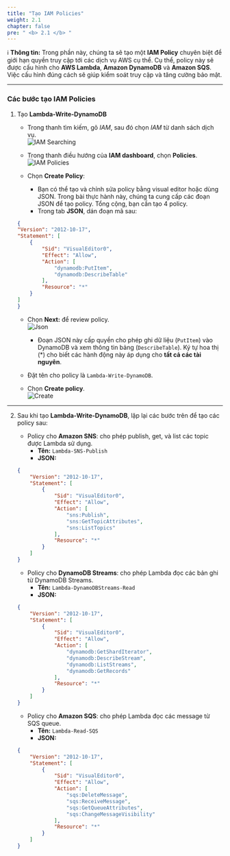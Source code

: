 ```yaml
---
title: "Tạo IAM Policies"
weight: 2.1
chapter: false
pre: " <b> 2.1 </b> "
---
```


ℹ️ **Thông tin:** Trong phần này, chúng ta sẽ tạo một **IAM Policy** chuyên biệt để giới hạn quyền truy cập tới các dịch vụ AWS cụ thể. Cụ thể, policy này sẽ được cấu hình cho **AWS Lambda**, **Amazon DynamoDB** và **Amazon SQS**. Việc cấu hình đúng cách sẽ giúp kiểm soát truy cập và tăng cường bảo mật.

---

### Các bước tạo IAM Policies 
1. Tạo **Lambda-Write-DynamoDB**  
    - Trong thanh tìm kiếm, gõ *IAM*, sau đó chọn *IAM* từ danh sách dịch vụ.  
![IAM Searching](/images/2-CreateIAMPolicesAndRoles/010-IAM.png)

    - Trong thanh điều hướng của **IAM dashboard**, chọn **Policies**.  
![IAM Policies](/images/2-CreateIAMPolicesAndRoles/02-Polices.png)

    - Chọn **Create Policy**:
        - Bạn có thể tạo và chỉnh sửa policy bằng visual editor hoặc dùng JSON. Trong bài thực hành này, chúng ta cung cấp các đoạn JSON để tạo policy. Tổng cộng, bạn cần tạo 4 policy.
        - Trong tab **JSON**, dán đoạn mã sau:
    ```json
    {
    "Version": "2012-10-17",
    "Statement": [
        {
            "Sid": "VisualEditor0",
            "Effect": "Allow",
            "Action": [
                "dynamodb:PutItem",
                "dynamodb:DescribeTable"
            ],
            "Resource": "*"
        }
    ]
    }
    ```
    - Chọn **Next:** để review policy.  
![Json](/images/2-CreateIAMPolicesAndRoles/03-Create.jpeg)

        - Đoạn JSON này cấp quyền cho phép ghi dữ liệu (`PutItem`) vào DynamoDB và xem thông tin bảng (`DescribeTable`). Ký tự hoa thị (*) cho biết các hành động này áp dụng cho **tất cả các tài nguyên**.

    - Đặt tên cho policy là `Lambda-Write-DynamoDB`.  

    - Chọn **Create policy**.  
![Create](/images/2-CreateIAMPolicesAndRoles/04-Createpolicy.png)

---

2. Sau khi tạo **Lambda-Write-DynamoDB**, lặp lại các bước trên để tạo các policy sau:

    - Policy cho **Amazon SNS**: cho phép publish, get, và list các topic được Lambda sử dụng.  
        - **Tên:** `Lambda-SNS-Publish`  
        - **JSON:**
    ```json
    {
        "Version": "2012-10-17",
        "Statement": [
            {
                "Sid": "VisualEditor0",
                "Effect": "Allow",
                "Action": [
                    "sns:Publish",
                    "sns:GetTopicAttributes",
                    "sns:ListTopics"
                ],
                "Resource": "*"
            }
        ]
    }
    ```

    - Policy cho **DynamoDB Streams**: cho phép Lambda đọc các bản ghi từ DynamoDB Streams.  
        - **Tên:** `Lambda-DynamoDBStreams-Read`  
        - **JSON:**
    ```json
    {
        "Version": "2012-10-17",
        "Statement": [
            {
                "Sid": "VisualEditor0",
                "Effect": "Allow",
                "Action": [
                    "dynamodb:GetShardIterator",
                    "dynamodb:DescribeStream",
                    "dynamodb:ListStreams",
                    "dynamodb:GetRecords"
                ],
                "Resource": "*"
            }
        ]
    }
    ```

    - Policy cho **Amazon SQS**: cho phép Lambda đọc các message từ SQS queue.  
        - **Tên:** `Lambda-Read-SQS`  
        - **JSON:**
    ```json
    {
        "Version": "2012-10-17",
        "Statement": [
            {
                "Sid": "VisualEditor0",
                "Effect": "Allow",
                "Action": [
                    "sqs:DeleteMessage",
                    "sqs:ReceiveMessage",
                    "sqs:GetQueueAttributes",
                    "sqs:ChangeMessageVisibility"
                ],
                "Resource": "*"
            }
        ]
    }
    ```
